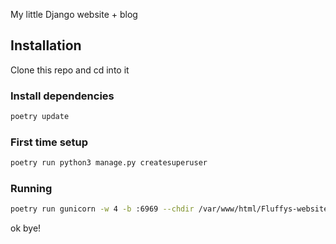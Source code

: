 My little Django website + blog

## Installation
Clone this repo and cd into it

### Install dependencies
```bash
poetry update
```

### First time setup

```bash
poetry run python3 manage.py createsuperuser
```

### Running
```bash
poetry run gunicorn -w 4 -b :6969 --chdir /var/www/html/Fluffys-website website.wsgi:application
```

ok bye!
